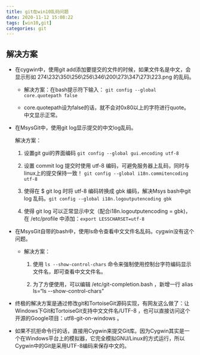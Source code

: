 ```yaml
---
title: git在win10乱码问题
date: 2020-11-12 15:08:22
tags: [win10,git]
categories: git
---
```


## **解决方案**

- 在cygwin中，使用git add添加要提交的文件的时候，如果文件名是中文，会显示形如 274\232\350\256\256\346\200\273\347\273\223.png 的乱码。

    - 解决方案：在bash提示符下输入： `git config --global core.quotepath false`

    - core.quotepath设为false的话，就不会对0x80以上的字符进行quote。中文显示正常。

      <!--more-->  

- 在MsysGit中，使用git log显示提交的中文log乱码。

    解决方案：

    1. 设置git gui的界面编码 `git config --global gui.encoding utf-8`

    2. 设置 commit log 提交时使用 utf-8 编码，可避免服务器上乱码，同时与linux上的提交保持一致！ `git config --global i18n.commitencoding utf-8`

    3. 使得在 $ git log 时将 utf-8 编码转换成 gbk 编码，解决Msys bash中git log 乱码。`git config --global i18n.logoutputencoding gbk`

    4. 使得 git log 可以正常显示中文（配合i18n.logoutputencoding = gbk)，在 /etc/profile 中添加：`export LESSCHARSET=utf-8`

- 在MsysGit自带的bash中，使用ls命令查看中文文件名乱码。cygwin没有这个问题。

    - 解决方案：

        1. 使用 `ls --show-control-chars` 命令来强制使用控制台字符编码显示文件名，即可查看中文文件名。

        2. 为了方便使用，可以编辑 /etc/git-completion.bash ，新增一行 alias ls=“ls --show-control-chars”

- 终极的解决方案是通过修改git和TortoiseGit源码实现，有网友这么做了：让Windows下Git和TortoiseGit支持中文文件名/UTF-8 ，也可以直接访问这个开源的Google项目：utf8-git-on-windows  。

- 如果不抗拒命令行的话，直接用Cygwin来提交Git库。因为Cygwin其实是一个在Windows平台上的模拟器，它完全模拟GNU/Linux的方式运行，所以Cygwin中的Git是采用UTF-8编码来保存中文的。